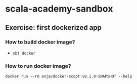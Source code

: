# scala-academy-sandbox

## Exercise: first dockerized app

### How to build docker image?

- `sbt docker`

### How to run docker image?

```text
docker run --rm anja/docker-scopt:v0.1.0-SNAPSHOT --help
```
